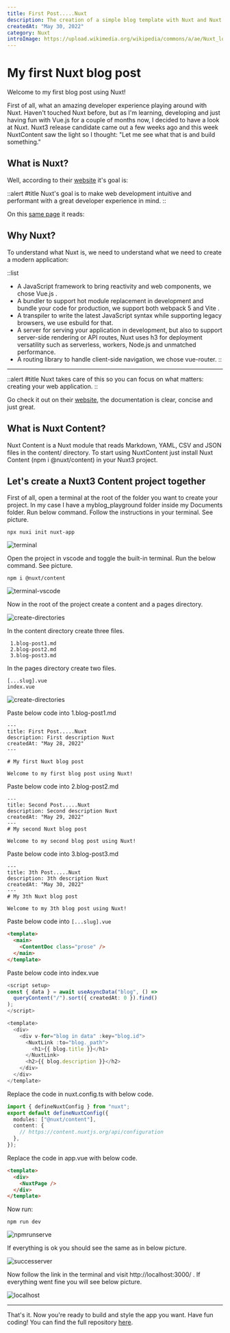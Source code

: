 ```yaml
---
title: First Post.....Nuxt
description: The creation of a simple blog template with Nuxt and Nuxt Content.
createdAt: "May 30, 2022"
category: Nuxt
introImage: https://upload.wikimedia.org/wikipedia/commons/a/ae/Nuxt_logo.svg
---
```


# My first Nuxt blog post

Welcome to my first blog post using Nuxt!

First of all, what an amazing developer experience playing around with Nuxt. Haven't touched Nuxt before, but as I'm learning, developing and just having fun with Vue.js for a couple of months now, I decided to have a look at Nuxt. Nuxt3 release candidate came out a few weeks ago and this week NuxtContent saw the light so I thought: "Let me see what that is and build something."

## What is Nuxt?

Well, according to their [website](https://v3.nuxtjs.org/guide/concepts/introduction) it's goal is:

::alert
#title
Nuxt's goal is to make web development intuitive and performant with a great developer experience in mind.
::

On this [same page](https://v3.nuxtjs.org/guide/concepts/introduction) it reads:
## Why Nuxt?
To understand what Nuxt is, we need to understand what we need to create a modern application:

::list
- A JavaScript framework to bring reactivity and web components, we chose Vue.js .
- A bundler to support hot module replacement in development and bundle your code for production, we support both webpack 5 and Vite .
- A transpiler to write the latest JavaScript syntax while supporting legacy browsers, we use esbuild for that.
- A server for serving your application in development, but also to support server-side rendering or API routes, Nuxt uses h3 for deployment versatility such as serverless, workers, Node.js and unmatched performance.
- A routing library to handle client-side navigation, we chose vue-router.
::

---

::alert
#title
Nuxt takes care of this so you can focus on what matters: creating your web application.
::

Go check it out on their [website](https://v3.nuxtjs.org/), the documentation is clear, concise and just great.

## What is Nuxt Content?
Nuxt Content is a Nuxt module that reads Markdown, YAML, CSV and JSON files in the content/ directory. To start using NuxtContent just install Nuxt Content (npm i @nuxt/content) in your Nuxt3 project.

## Let's create a Nuxt3 Content project together

First of all, open a terminal at the root of the folder you want to create your project. In my case I have a myblog_playground folder inside my Documents folder. Run below command. Follow the instructions in your terminal. See picture.

```
npx nuxi init nuxt-app
```
![terminal](@/assets/images/blog1/image1.png)

Open the project in vscode and toggle the built-in terminal. Run the below command. See picture.

```
npm i @nuxt/content
```

![terminal-vscode](@/assets/images/blog1/image2.png)

Now in the root of the project create a content and a pages directory.

![create-directories](@/assets/images/blog1/image3.png)

In the content directory create three files.

```
 1.blog-post1.md
 2.blog-post2.md
 3.blog-post3.md
 ```

 In the pages directory create two files. 

```
[...slug].vue
index.vue
```

![create-directories](@/assets/images/blog1/image4.png)

Paste below code into 1.blog-post1.md

```
---
title: First Post.....Nuxt
description: First description Nuxt
createdAt: "May 28, 2022"
---

# My first Nuxt blog post

Welcome to my first blog post using Nuxt!
```

Paste below code into 2.blog-post2.md

```
---
title: Second Post.....Nuxt
description: Second description Nuxt
createdAt: "May 29, 2022"
---
# My second Nuxt blog post

Welcome to my second blog post using Nuxt!
```

Paste below code into 3.blog-post3.md

```
---
title: 3th Post.....Nuxt
description: 3th description Nuxt
createdAt: "May 30, 2022"
---
# My 3th Nuxt blog post

Welcome to my 3th blog post using Nuxt!
```

Paste below code into ```[...slug].vue```


```html
<template>
  <main>
    <ContentDoc class="prose" />
  </main>
</template>
```

Paste below code into index.vue

```ts
<script setup>
const { data } = await useAsyncData("blog", () =>
  queryContent("/").sort({ createdAt: 0 }).find()
);
</script>

<template>
  <div>
    <div v-for="blog in data" :key="blog.id">
      <NuxtLink :to="blog._path">
        <h1>{{ blog.title }}</h1>
      </NuxtLink>
      <h2>{{ blog.description }}</h2>
    </div>
  </div>
</template>
```

Replace the code in nuxt.config.ts with below code.

```ts
import { defineNuxtConfig } from "nuxt";
export default defineNuxtConfig({
  modules: ["@nuxt/content"],
  content: {
    // https://content.nuxtjs.org/api/configuration
  },
});
```

Replace the code in app.vue with below code.

```html
<template>
  <div>
    <NuxtPage />
  </div>
</template>
```

Now run:

```
npm run dev
```

![npmrunserve](@/assets/images/blog1/image5.png)

If everything is ok you should see the same as in below picture.

![successerver](@/assets/images/blog1/image6.png)

Now follow the link in the terminal and visit http://localhost:3000/ . If everything went fine you will see below picture.

![localhost](@/assets/images/blog1/image7.png)

---

That's it. Now you're ready to build and style the app you want. Have fun coding!
You can find the full repository [here](https://github.com/jeroen-engineer/nuxt-content-simple-blog-starter).







